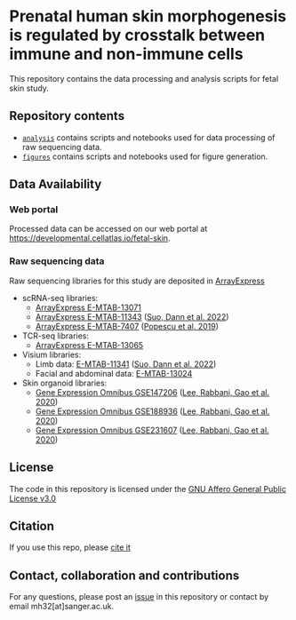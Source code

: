 # Prenatal human skin morphogenesis is regulated by crosstalk between immune and non-immune cells
This repository contains the data processing and analysis scripts for fetal skin study.

## Repository contents
* [`analysis`](https://github.com/haniffalab/FCA_fetal_skin/tree/dev/analysis) contains scripts and notebooks used for data processing of raw sequencing data.
* [`figures`](https://github.com/haniffalab/FCA_fetal_skin/tree/dev/figures) contains scripts and notebooks used for figure generation.

## Data Availability

### Web portal
Processed data can be accessed on our web portal at https://developmental.cellatlas.io/fetal-skin.

### Raw sequencing data 
Raw sequencing libraries for this study are deposited in [ArrayExpress](https://www.ebi.ac.uk/biostudies/arrayexpress/)

- scRNA-seq libraries: 
    - [ArrayExpress E-MTAB-13071](https://www.ebi.ac.uk/biostudies/arrayexpress/studies/E-MTAB-13071)
    - [ArrayExpress E-MTAB-11343](https://www.ebi.ac.uk/biostudies/arrayexpress/studies/E-MTAB-11343) ([Suo, Dann et al. 2022](https://doi.org/10.1126/science.abo0510))
    - [ArrayExpress E-MTAB-7407](https://www.ebi.ac.uk/biostudies/arrayexpress/studies/E-MTAB-7407) ([Popescu et al. 2019](https://doi.org/10.1038/s41586-019-1652-y))
- TCR-seq libraries:
    - [ArrayExpress E-MTAB-13065](https://www.ebi.ac.uk/arrayexpress/experiments/E-MTAB-13065/)
- Visium libraries:
    - Limb data: [E-MTAB-11341](https://www.ebi.ac.uk/arrayexpress/experiments/E-MTAB-11341/) ([Suo, Dann et al. 2022](https://doi.org/10.1126/science.abo0510))
    - Facial and abdominal data: [E-MTAB-13024](https://www.ebi.ac.uk/arrayexpress/experiments/E-MTAB-13024/) 
- Skin organoid libraries:
    - [Gene Expression Omnibus GSE147206](https://www.ncbi.nlm.nih.gov/geo/query/acc.cgi?acc=GSE147206) ([Lee, Rabbani, Gao et al. 2020](https://doi.org/10.1038/s41586-020-2352-3))
    - [Gene Expression Omnibus GSE188936](https://www.ncbi.nlm.nih.gov/geo/query/acc.cgi?acc=GSE188936) ([Lee, Rabbani, Gao et al. 2020](https://doi.org/10.1038/s41586-020-2352-3))
    - [Gene Expression Omnibus GSE231607](https://www.ncbi.nlm.nih.gov/geo/query/acc.cgi?acc=GSE231607) ([Lee, Rabbani, Gao et al. 2020](https://doi.org/10.1038/s41586-020-2352-3))

## License
The code in this repository is licensed under the [GNU Affero General Public License v3.0](LICENSE)

## Citation
If you use this repo, please [cite it](CITATION)

## Contact, collaboration and contributions
For any questions, please post an [issue](https://github.com/haniffalab/FCA_fetal_skin/issues) in this repository or contact by email mh32[at]sanger.ac.uk.